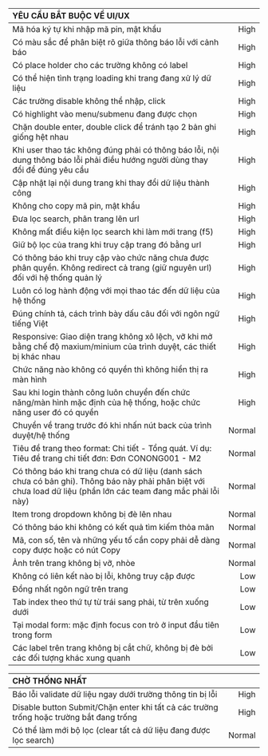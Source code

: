 |  **YÊU CẦU BẮT BUỘC VỀ UI/UX**  |  |
| :---             |    ----:   |
| Mã hóa ký tự khi nhập mã pin, mật khẩu  |  High | 
| Có màu sắc để phân biệt rõ giữa thông báo lỗi với cảnh báo | High  |
| Có place holder cho các trường không có label  |  High |
| Có thể hiện tình trạng loading khi trang đang xử lý dữ liệu  | High  |
| Các trường disable không thể nhập, click  | High  |
| Có highlight vào menu/submenu đang được chọn | High  |
| Chặn double enter, double click để tránh tạo 2 bản ghi giống hệt nhau  |  High |
| Khi user thao tác không đúng phải có thông báo lỗi, nội dung thông báo lỗi phải điều hướng người dùng thay đổi để đúng yêu cầu  | High  |
| Cập nhật lại nội dung trang khi thay đổi dữ liệu thành công | High |
| Không cho copy mã pin, mật khẩu  | High  |
| Đưa lọc search, phân trang lên url  |  High |
| Không mất điều kiện lọc search khi làm mới trang (f5)  | High  |
| Giữ bộ lọc của trang khi truy cập trang đó bằng url | High |
| Có thông báo khi truy cập vào chức năng chưa được phân quyền. Không redirect cả trang (giữ nguyên url) đối với hệ thống quản lý  | High  |
| Luôn có log hành động với mọi thao tác đến dữ liệu của hệ thống  | High  |
| Đúng chính tả, cách trình bày dấu câu đối với ngôn ngữ tiếng Việt  | High  |
| Responsive: Giao diện trang không xô lệch, vỡ khi mở bằng chế độ maxium/minium của trình duyệt, các thiết bị khác nhau | High |
| Chức năng nào không có quyền thì không hiển thị ra màn hình | High |
| Sau khi login thành công luôn chuyển đến chức năng/màn hình mặc định của hệ thống, hoặc chức năng user đó có quyền | High |
| Chuyển về trang trước đó khi nhấn nút back của trình duyệt/hệ thống  | Normal  |
| Tiêu đề trang theo format: Chi tiết - Tổng quát. Ví dụ: Tiêu đề trang chi tiết đơn: Đơn CONONG001 - M2 | Normal |
| Có thông báo khi trang chưa có dữ liệu (danh sách chưa có bản ghi). Thông báo này phải phân biệt với chưa load dữ liệu (phần lớn các team đang mắc phải lỗi này)  |  Normal |
| Item trong dropdown không bị đè lên nhau  | Normal  |
| Có thông báo khi không có kết quả tìm kiếm thỏa mãn  | Normal  |
| Mã, con số, tên và những yếu tố cần copy phải dễ dàng copy được hoặc có nút Copy | Normal |
| Ảnh trên trang không bị vỡ, nhòe | Normal |
| Không có liên kết nào bị lỗi, không truy cập được  | Low  |
| Đồng nhất ngôn ngữ trên trang  |  Low |
| Tab index theo thứ tự từ trái sang phải, từ trên xuống dưới  | Low  |
| Tại modal form: mặc định focus con trỏ ở input đầu tiên trong form | Low |
| Các label trên trang không bị cắt chữ, không bị đè bởi các đối tượng khác xung quanh | Low |


| **CHỜ THỐNG NHẤT**||
| :---             |    ----:   |
| Báo lỗi validate dữ liệu ngay dưới trường thông tin bị lỗi  | High  |
| Disable button Submit/Chặn enter  khi tất cả các trường trống hoặc trường bắt đang trống  |  High |
| Có thể làm mới bộ lọc (clear tất cả dữ liệu đang được lọc search)  |  Normal |



	
